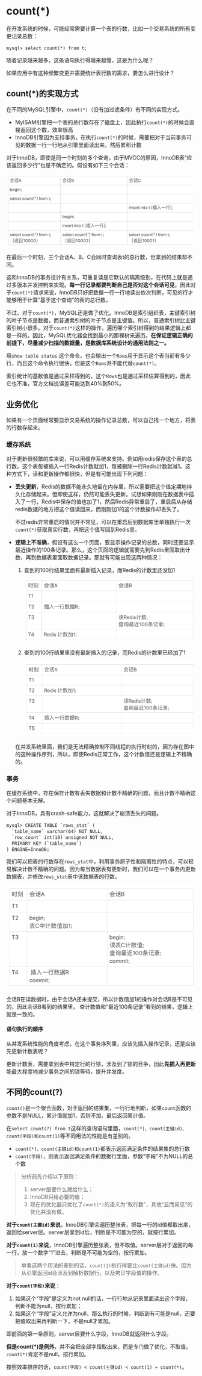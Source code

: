 # count\(\*\)

在开发系统的时候，可能经常需要计算一个表的行数，比如一个交易系统的所有变更记录总数：

```text
mysql> select count(*) from t;
```

随着记录越来越多，这条语句执行得越来越慢，这是为什么呢？

如果应用中有这种频繁变更并需要统计表行数的需求，要怎么进行设计？



## count\(\*\)的实现方式

在不同的MySQL引擎中，`count(*)`（没有加过滤条件）有不同的实现方式。

* MyISAM引擎把一个表的总行数存在了磁盘上，因此执行`count(*)`的时候会直接返回这个数，效率很高
* InnoDB引擎因为支持事务，在执行`count(*)`的时候，需要把对于当前事务可见的数据一行一行地从引擎里面读出来，然后累积计数

对于InnoDB，即使是同一个时刻的多个查询，由于MVCC的原因，InnoDB表“应该返回多少行”也是不确定的。假设有如下三个会话：

![会话A、B、C的执行流程](count.assets/5e716ba1d464c8224c1c1f36135d0e97.png)

在最后一个时刻，三个会话A、B、C会同时查询表t的总行数，但拿到的结果却不同。

这和InnoDB的事务设计有关系，可重复读是它默认的隔离级别，在代码上就是通过多版本并发控制来实现。**每一行记录都要判断自己是否对这个会话可见**，因此对于`count(*)`请求来说，InnoDB只好把数据一行一行地读出依次判断，可见的行才能够用于计算“基于这个查询”的表的总行数。

不过，对于`count(*)`，MySQL还是做了优化。InnoDB是索引组织表，主键索引树的叶子节点是数据，而普通索引树的叶子节点是主键值。所以，普通索引树比主键索引树小很多。对于`count(*)`这样的操作，遍历哪个索引树得到的结果逻辑上都是一样的。因此，MySQL优化器会找到最小的那棵树来遍历。**在保证逻辑正确的前提下，尽量减少扫描的数据量，是数据库系统设计的通用法则之一。**

用`show table status` 这个命令，也会输出一个`Rows`用于显示这个表当前有多少行，而且这个命令执行很快，但是这个`Rows`并不能代替`count(*)`。

索引统计的基数值是通过采样得到的，这个`Rows`也是通过采样估算得到的，因此它也不准，官方文档说误差可能达到40%到50%。



## 业务优化

如果有一个页面经常要显示交易系统的操作记录总数，可以自己找一个地方，将表的行数存起来。

### 缓存系统

对于更新很频繁的库来说，可以用缓存系统来支持。例如用redis保存这个表的总行数。这个表每被插入一行Redis计数就加1，每被删除一行Redis计数就减1。这种方式下，读和更新操作都很快，但是有可能出现下列问题：

* **丢失更新**，Redis的数据不能永久地留在内存里，所以需要把这个值定期地持久化存储起来。但即使这样，仍然可能丢失更新。试想如果刚刚在数据表中插入了一行，Redis中保存的值也加了1，然后Redis异常重启了，重启后从存储redis数据的地方把这个值读回来，而刚刚加1的这个计数操作却丢失了。

  不过redis异常重启的情况并不常见，可以在重启后到数据库里单独执行一次`count(*)`获取真实行数，再把这个值写回到Redis里。

* **逻辑上不准确**，假设有这么一个页面，要显示操作记录的总数，同时还要显示最近操作的100条记录。那么，这个页面的逻辑就需要先到Redis里面取出计数，再到数据表里面取数据记录。那就有可能出现这两种情况：

  1. 查到的100行结果里面有最新插入记录，而Redis的计数里还没加1

     ![会话A、B执行时序图](count.assets/39898af053695dad37227d71ae288e33.png)

  2. 查到的100行结果里没有最新插入的记录，而Redis的计数里已经加了1

     ![调整顺序后，会话A、B的执行时序图](count.assets/5c2f786beae1d8917cdc5033b7bf0bdb.png)

  在并发系统里面，我们是无法精确控制不同线程的执行时刻的，因为存在图中的这种操作序列，所以，即使Redis正常工作，这个计数值还是逻辑上不精确的。



### 事务

在缓存系统中，存在保存计数有丢失数据和计数不精确的问题，而且计数不精确这个问题基本无解。

对于InnoDB，具有crash-safe能力，这就解决了崩溃丢失的问题。

```text
mysql> CREATE TABLE `rows_stat` (
  `table_name` varchar(64) NOT NULL,
  `row_count` int(10) unsigned NOT NULL,
  PRIMARY KEY (`table_name`)
) ENGINE=InnoDB;
```

我们可以把表的行数存在`rows_stat`中，利用事务原子性和隔离性的特点，可以轻易解决计数不精确的问题。因为每当数据表有更新时，我们可以在一个事务内更新数据表，并修改`rows_stat`表中该数据表的行数。

![会话A、B的执行时序图](count.assets/9e4170e2dfca3524eb5e92adb8647de3.png)

会话B在读数据时，由于会话A还未提交，所以计数值加1的操作对会话B是不可见的，因此会话B看到的结果里， 查计数值和“最近100条记录”看到的结果，逻辑上就是一致的。



#### 语句执行的顺序

从并发系统性能的角度考虑，在这个事务序列里，应该先插入操作记录，还是应该先更新计数表呢？

更新计数表，需要拿到表中特定行的行锁，涉及到了锁的竞争，因此**先插入再更新**能最大程度地减少事务之间的锁等待，提升并发度。



## 不同的count\(?\)

`count()`是一个聚合函数，对于返回的结果集，一行行地判断，如果`count`函数的参数不是NULL，累计值就加1，否则不加。最后返回累计值。

在`select count(?) from t`这样的查询语句里面，`count(*)、count(主键id)、count(字段)和count(1)`等不同用法的性能是有差别的。

* `count(*)、count(主键id)和count(1)`都表示返回满足条件的结果集的总行数
* `count(字段)`，则表示返回满足条件的数据行里面，参数“字段”不为NULL的总个数

> 分析前先介绍以下原则：
>
> 1. server层要什么就给什么；
> 2. InnoDB只给必要的值；
> 3. 现在的优化器只优化了`count(*)`的语义为“取行数”，其他“显而易见”的优化并没有做。

**对于`count(主键id)`来说**，InnoDB引擎会遍历整张表，把每一行的id值都取出来，返回给server层。server层拿到id后，判断是不可能为空的，就按行累加。

**对于`count(1)`来说**，InnoDB引擎遍历整张表，但不取值。server层对于返回的每一行，放一个数字“1”进去，判断是不可能为空的，按行累加。

> 单看这两个用法的差别的话，`count(1)`执行得要比`count(主键id)`快。因为从引擎返回id会涉及到解析数据行，以及拷贝字段值的操作。

**对于`count(字段)`来说**：

1. 如果这个“字段”是定义为not null的话，一行行地从记录里面读出这个字段，判断不能为null，按行累加；
2. 如果这个“字段”定义允许为null，那么执行的时候，判断到有可能是null，还要把值取出来再判断一下，不是null才累加。

即前面的第一条原则，server层要什么字段，InnoDB就返回什么字段。

**但是count\(\*\)是例外**，并不会把全部字段取出来，而是专门做了优化，不取值。`count(*)`肯定不是null，按行累加。

按照效率排序的话，`count(字段) < count(主键id) < count(1) ≈ count(*)`。

